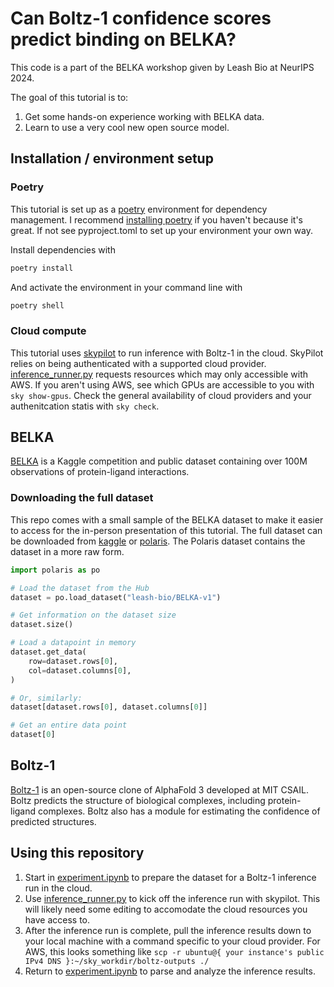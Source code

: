 # Can Boltz-1 confidence scores predict binding on BELKA?
This code is a part of the BELKA workshop given by Leash Bio at NeurIPS 2024.

The goal of this tutorial is to:
1. Get some hands-on experience working with BELKA data.
2. Learn to use a very cool new open source model.

## Installation / environment setup
### Poetry
This tutorial is set up as a [poetry](https://python-poetry.org/) environment for dependency management. I recommend [installing poetry](https://python-poetry.org/docs/#installation) if you haven't because it's great. If not see pyproject.toml to set up your environment your own way.

Install dependencies with
```bash
poetry install
```

And activate the environment in your command line with
```bash
poetry shell
```

### Cloud compute
This tutorial uses [skypilot](https://docs.skypilot.co/en/latest/docs/index.html) to run inference with Boltz-1 in the cloud. SkyPilot relies on being authenticated with a supported cloud provider. [inference_runner.py](./inference_runner.py) requests resources which may only accessible with AWS. If you aren't using AWS, see which GPUs are accessible to you with `sky show-gpus`. Check the general availability of cloud providers and your authenitcation statis with `sky check`.

## BELKA
[BELKA](https://www.kaggle.com/c/leash-BELKA) is a Kaggle competition and public dataset containing over 100M observations of protein-ligand interactions.

### Downloading the full dataset
This repo comes with a small sample of the BELKA dataset to make it easier to access for the in-person presentation of this tutorial. The full dataset can be downloaded from [kaggle](https://www.kaggle.com/c/leash-BELKA) or [polaris](https://polarishub.io/datasets/leash-bio/belka-v1). The Polaris dataset contains the dataset in a more raw form.

```python
import polaris as po

# Load the dataset from the Hub
dataset = po.load_dataset("leash-bio/BELKA-v1")

# Get information on the dataset size
dataset.size()

# Load a datapoint in memory
dataset.get_data(
    row=dataset.rows[0],
    col=dataset.columns[0],
)

# Or, similarly:
dataset[dataset.rows[0], dataset.columns[0]]

# Get an entire data point
dataset[0]
```

## Boltz-1 
[Boltz-1](https://github.com/jwohlwend/boltz) is an open-source clone of AlphaFold 3 developed at MIT CSAIL. Boltz predicts the structure of biological complexes, including protein-ligand complexes. Boltz also has a module for estimating the confidence of predicted structures. 

## Using this repository
1. Start in [experiment.ipynb](./experiment.ipynb) to prepare the dataset for a Boltz-1 inference run in the cloud.
2. Use [inference_runner.py](./inference_runner.py) to kick off the inference run with skypilot. This will likely need some editing to accomodate the cloud resources you have access to.
3. After the inference run is complete, pull the inference results down to your local machine with a command specific to your cloud provider. For AWS, this looks something like `scp -r ubuntu@{ your instance's public IPv4 DNS }:~/sky_workdir/boltz-outputs ./` 
5. Return to [experiment.ipynb](./experiment.ipynb) to parse and analyze the inference results.
